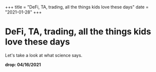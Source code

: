 +++
title = "DeFi, TA, trading, all the things kids love these days"
date = "2021-01-28"
+++



# DeFi, TA, trading, all the things kids love these days

Let's take a look at what science says.

**drop: 04/16/2021**